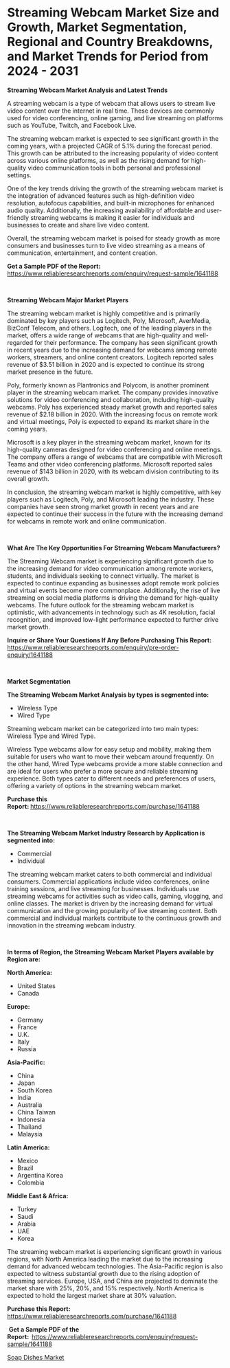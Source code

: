 <p><h1>Streaming Webcam Market Size and Growth, Market Segmentation, Regional and Country Breakdowns, and Market Trends for Period from 2024 -  2031</h1></p><p><strong>Streaming Webcam Market Analysis and Latest Trends</strong></p>
<p><p>A streaming webcam is a type of webcam that allows users to stream live video content over the internet in real time. These devices are commonly used for video conferencing, online gaming, and live streaming on platforms such as YouTube, Twitch, and Facebook Live.</p><p>The streaming webcam market is expected to see significant growth in the coming years, with a projected CAGR of 5.1% during the forecast period. This growth can be attributed to the increasing popularity of video content across various online platforms, as well as the rising demand for high-quality video communication tools in both personal and professional settings.</p><p>One of the key trends driving the growth of the streaming webcam market is the integration of advanced features such as high-definition video resolution, autofocus capabilities, and built-in microphones for enhanced audio quality. Additionally, the increasing availability of affordable and user-friendly streaming webcams is making it easier for individuals and businesses to create and share live video content.</p><p>Overall, the streaming webcam market is poised for steady growth as more consumers and businesses turn to live video streaming as a means of communication, entertainment, and content creation.</p></p>
<p><strong>Get a Sample PDF of the Report:&nbsp;</strong> <a href="https://www.reliableresearchreports.com/enquiry/request-sample/1641188">https://www.reliableresearchreports.com/enquiry/request-sample/1641188</a></p>
<p>&nbsp;</p>
<p><strong>Streaming Webcam Major Market Players</strong></p>
<p><p>The streaming webcam market is highly competitive and is primarily dominated by key players such as Logitech, Poly, Microsoft, AverMedia, BizConf Telecom, and others. Logitech, one of the leading players in the market, offers a wide range of webcams that are high-quality and well-regarded for their performance. The company has seen significant growth in recent years due to the increasing demand for webcams among remote workers, streamers, and online content creators. Logitech reported sales revenue of $3.51 billion in 2020 and is expected to continue its strong market presence in the future.</p><p>Poly, formerly known as Plantronics and Polycom, is another prominent player in the streaming webcam market. The company provides innovative solutions for video conferencing and collaboration, including high-quality webcams. Poly has experienced steady market growth and reported sales revenue of $2.18 billion in 2020. With the increasing focus on remote work and virtual meetings, Poly is expected to expand its market share in the coming years.</p><p>Microsoft is a key player in the streaming webcam market, known for its high-quality cameras designed for video conferencing and online meetings. The company offers a range of webcams that are compatible with Microsoft Teams and other video conferencing platforms. Microsoft reported sales revenue of $143 billion in 2020, with its webcam division contributing to its overall growth.</p><p>In conclusion, the streaming webcam market is highly competitive, with key players such as Logitech, Poly, and Microsoft leading the industry. These companies have seen strong market growth in recent years and are expected to continue their success in the future with the increasing demand for webcams in remote work and online communication.</p></p>
<p>&nbsp;</p>
<p><strong>What Are The Key Opportunities For Streaming Webcam Manufacturers?</strong></p>
<p><p>The Streaming Webcam market is experiencing significant growth due to the increasing demand for video communication among remote workers, students, and individuals seeking to connect virtually. The market is expected to continue expanding as businesses adopt remote work policies and virtual events become more commonplace. Additionally, the rise of live streaming on social media platforms is driving the demand for high-quality webcams. The future outlook for the streaming webcam market is optimistic, with advancements in technology such as 4K resolution, facial recognition, and improved low-light performance expected to further drive market growth.</p></p>
<p><strong>Inquire or Share Your Questions If Any Before Purchasing This Report:</strong> <a href="https://www.reliableresearchreports.com/enquiry/pre-order-enquiry/1641188">https://www.reliableresearchreports.com/enquiry/pre-order-enquiry/1641188</a></p>
<p>&nbsp;</p>
<p><strong>Market Segmentation</strong></p>
<p><strong>The Streaming Webcam Market Analysis by types is segmented into:</strong></p>
<p><ul><li>Wireless Type</li><li>Wired Type</li></ul></p>
<p><p>Streaming webcam market can be categorized into two main types: Wireless Type and Wired Type. </p><p>Wireless Type webcams allow for easy setup and mobility, making them suitable for users who want to move their webcam around frequently. On the other hand, Wired Type webcams provide a more stable connection and are ideal for users who prefer a more secure and reliable streaming experience. Both types cater to different needs and preferences of users, offering a variety of options in the streaming webcam market.</p></p>
<p><strong>Purchase this Report:&nbsp;</strong><a href="https://www.reliableresearchreports.com/purchase/1641188">https://www.reliableresearchreports.com/purchase/1641188</a></p>
<p>&nbsp;</p>
<p><strong>The Streaming Webcam Market Industry Research by Application is segmented into:</strong></p>
<p><ul><li>Commercial</li><li>Individual</li></ul></p>
<p><p>The streaming webcam market caters to both commercial and individual consumers. Commercial applications include video conferences, online training sessions, and live streaming for businesses. Individuals use streaming webcams for activities such as video calls, gaming, vlogging, and online classes. The market is driven by the increasing demand for virtual communication and the growing popularity of live streaming content. Both commercial and individual markets contribute to the continuous growth and innovation in the streaming webcam industry.</p></p>
<p>&nbsp;</p>
<p><strong>In terms of Region, the Streaming Webcam Market Players available by Region are:</strong></p>
<p>
    <p> <strong> North America: </strong>
        <ul>
            <li>United States</li>
            <li>Canada</li>
        </ul>
        </p> 
    <p> <strong> Europe: </strong>
        <ul>
            <li>Germany</li>
            <li>France</li>
            <li>U.K.</li>
            <li>Italy</li>
            <li>Russia</li>
        </ul>
        </p> 
    <p> <strong> Asia-Pacific: </strong>
        <ul>
            <li>China</li>
            <li>Japan</li>
            <li>South Korea</li>
            <li>India</li>
            <li>Australia</li>
            <li>China Taiwan</li>
            <li>Indonesia</li>
            <li>Thailand</li>
            <li>Malaysia</li>
        </ul>
        </p> 
    <p> <strong> Latin America: </strong>
        <ul>
            <li>Mexico</li>
            <li>Brazil</li>
            <li>Argentina Korea</li>
            <li>Colombia</li>
        </ul>
        </p> 
    <p> <strong> Middle East & Africa: </strong>
        <ul>
            <li>Turkey</li>
            <li>Saudi</li>
            <li>Arabia</li>
            <li>UAE</li>
            <li>Korea</li>
        </ul>
    </p>
    </p>
<p><p>The streaming webcam market is experiencing significant growth in various regions, with North America leading the market due to the increasing demand for advanced webcam technologies. The Asia-Pacific region is also expected to witness substantial growth due to the rising adoption of streaming services. Europe, USA, and China are projected to dominate the market share with 25%, 20%, and 15% respectively. North America is expected to hold the largest market share at 30% valuation.</p></p>
<p><strong>Purchase this Report: </strong><a href="https://www.reliableresearchreports.com/purchase/1641188">https://www.reliableresearchreports.com/purchase/1641188</a></p>
<p>&nbsp;<strong>Get a Sample PDF of the Report:&nbsp;&nbsp;</strong><a href="https://www.reliableresearchreports.com/enquiry/request-sample/1641188">https://www.reliableresearchreports.com/enquiry/request-sample/1641188</a></p>
<p><strong></strong></p>
<p><p><a href="https://github.com/ashepherd82/Market-Research-Report-List-3/blob/main/soap-dishes-market.md">Soap Dishes Market</a></p></p>